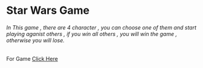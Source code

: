 # Star Wars  Game
###### In This game , there are 4 character , you can choose one of them and start playing aganist others , if you win all others , you will win the game , otherwise you will lose. 
For Game [Click Here](https://semraab.github.io/starwarsGame/)